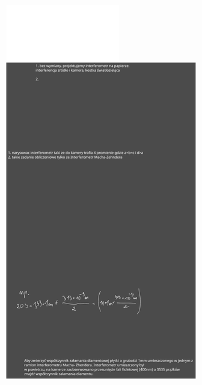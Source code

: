 ![6 Lista optyka falowa 2022](/Notatki/Semestr%202/Fizyka%201.1A/%C4%86wiczenia/%C4%86wiczenia%206/6%20Lista%20optyka%20falowa%202022.pdf)
![Drawing 2023-06-15 16.27.03.excalidraw](/Notatki/Semestr%202/Fizyka%201.1A/%C4%86wiczenia/%C4%86wiczenia%206/Drawing%202023-06-15%2016.27.03.excalidraw.svg)